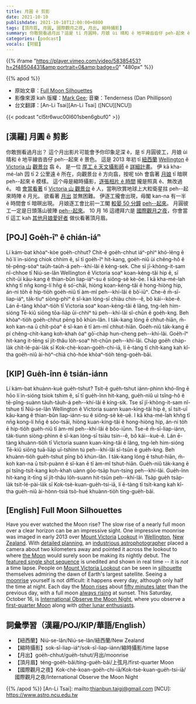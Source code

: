 ```yaml
---
title: 月圓 ê 剪影
date: 2021-10-10
publishdate: 2021-10-10T12:00:00+0800
tags: [頂月眉, 月圓, 國際觀月之夜, 月出, 縮時攝影]
summary: 你敢捌看過月出？這是 tī 月圓時，月娘 ùi 晴和 ê 地平線沓沓仔 peh-起來 ê 景色。可能會予你印象足深 ê。
categories: [podcast]
vocals: [阿錕]
---
```

{{% iframe "https://player.vimeo.com/video/58385453?h=2f48504431&amp;portrait=0&amp;badge=0" "480px" %}}

{{% apod %}}

- 原始文章：[Full Moon Silhouettes](https://apod.nasa.gov/apod/ap211010.html)
- 影像來源 kah 版權：[Mark Gee](http://markg.com.au/about/); 音樂：Tenderness (Dan Phillipson)
- 台文翻譯：[An-Li Tsai][An-Li Tsai] ([NCU][NCU])

{{< podcast "cl5tr6wuc00l601sben6gbuf0" >}}

## [漢羅] 月圓 ê 剪影
你敢捌看過月出？
這个月出影片可能會予你印象足深 ê，是 tī 月圓彼工，月娘 ùi 晴和 ê 地平線沓沓仔 peh--起來 ê 景色。
這是 2013 年初 tī [紐西蘭][New Zealand] [Wellington][Wellington] ê [Victoria 山][Mount Victoria] [觀景台][Lookout] 翕 ê，
是一位 [厚工 ê 天文攝影師][industrious astrophotographer] ê [詳細計畫][detailed planning]。
伊 kā kha-mé-lah 囥 tī 2 公里遠 ê 所在，向觀景台 ê 方向翕，按呢 to̍h 會翕著 [月娘][the Moon] tī 暗暝 peh--起來 ê 模樣。
這个毋是縮時攝影，[逐張相片 ê 時間][featured single shot sequence] 攏是照真 ê、無改過 ê。
咱 [會當看著][silhouette] tī [Victoria 山 觀景台][Mount Victoria Lookout] ê 人，當咧欣賞地球上大粒衛星拄 peh--起來時陣 ê 月光。
欲看著 [月出][moonrise] 並無困難。
伊逐工攏會出現，毋閣 kan-na 有一半 ê 時間會 tī 暗暝出現。
月娘逐工會比前一工閣 [較晏 50 分鐘][fifty minutes later] [peh--起來][Moon rises]。
月圓彼工一定是日頭落山彼陣 [peh--起來][always rising]。
10 月 16 這禮拜六是 [國際觀月之夜][International Observe the Moon Night]，你會當 tī 這工 kah [其他月娘愛好者][other lunar enthusiasts] 做伙看著頂月眉。

## [POJ] Goe̍h-îⁿ ê chián-iáⁿ
Lí kám-bat khòaⁿ-kòe goe̍h-chhut?
Chit-ê goe̍h-chhut iáⁿ-phìⁿ khó-lêng ē hō͘ lí ìn-sióng chiok chhim ê, sī tī goe̍h-îⁿ hit-kang, goe̍h-niû ùi chêng-hô ê tē-pêng-sòaⁿ tau̍h-tau̍h-á peh--khí-lâi ê kéng-sek.
Che sī jī-khòng-it-sam nî-chhoe tī Niú-se-lân Wellington ê Victoria soaⁿ koan-kéng-tâi hip ê,
sī chit-ūi kāu-kang ê thian-bûn liap-iáⁿ-su ê siông-sè kè-ōe.
I kā kha-mé-lah khǹg tī nn̄g kong-lí hn̄g ê só͘-chāi, hiòng koan-kéng-tâi ê hong-hiòng hip, án-ni to̍h ē hip-tio̍h goe̍h-niû tī àm-mî peh--khí-lâi ê bô͘-iūⁿ.
Che-ê m̄-sī-liap-iáⁿ, ta̍k-tiuⁿ siòng-phìⁿ ê sî-kan lóng-sī chiàu chin--ê, bô kái--kòe-ê.
Lán ē-tàng khòaⁿ-tio̍h tī Victoria soaⁿ koan-kéng-tâi ê lâng, tng-leh him-sióng Tē-kiû siōng tōa-lia̍p ūi-chhiⁿ tú peh--khí-lâi sî-chūn ê goe̍h-kng.
Beh khòaⁿ-tio̍h goe̍h-chhut pēng bô khùn-lân.
I ta̍k-kang lóng ē chhut-hiān, m̄-koh kan-na ū chi̍t-pòaⁿ ê sî-kan ē tī àm-mî chhut-hiān.
Goe̍h-niû ta̍k-kang ē pí chêng-chi̍t-kang koh-khah òaⁿ gō͘-cha̍p hun-cheng peh--khí-lâi.
Goe̍h-îⁿ hit-kang it-tēng sī ji̍t-thâu lo̍h-soaⁿ hit-chūn peh--khí-lâi.
Cha̍p goe̍h cha̍p-la̍k chit-lé-pài-la̍k sī Kok-chè-koan-goe̍h-chi-iā, lí ē-tàng tī chi̍t-kang kah kî-tha goe̍h-niû ài-hòⁿ-chiá chò-hóe khòaⁿ-tio̍h téng-goe̍h-bâi.

## [KIP] Gue̍h-înn ê tsián-iánn
Lí kám-bat khuànn-kuè gue̍h-tshut?
Tsit-ê gue̍h-tshut iánn-phìnn khó-lîng ē hōo lí ìn-sióng tsiok tshim ê, sī tī gue̍h-înn hit-kang, gue̍h-niû uì tsîng-hô ê tē-pîng-suànn ta̍uh-ta̍uh-á peh--khí-lâi ê kíng-sik.
Tse sī jī-khòng-it-sam nî-tshue tī Niú-se-lân Wellington ê Victoria suann kuan-kíng-tâi hip ê,
sī tsit-uī kāu-kang ê thian-bûn liap-iánn-su ê siông-sè kè-uē.
I kā kha-mé-lah khǹg tī nn̄g kong-lí hn̄g ê sóo-tsāi, hiòng kuan-kíng-tâi ê hong-hiòng hip, án-ni to̍h ē hip-tio̍h gue̍h-niû tī àm-mî peh--khí-lâi ê bôo-iūnn.
Tse-ê m̄-sī-liap-iánn, ta̍k-tiunn siòng-phìnn ê sî-kan lóng-sī tsiàu tsin--ê, bô kái--kuè-ê.
Lán ē-tàng khuànn-tio̍h tī Victoria suann kuan-kíng-tâi ê lâng, tng-leh him-sióng Tē-kiû siōng tuā-lia̍p uī-tshinn tú peh--khí-lâi sî-tsūn ê gue̍h-kng.
Beh khuànn-tio̍h gue̍h-tshut pīng bô khùn-lân.
I ta̍k-kang lóng ē tshut-hiān, m̄-koh kan-na ū tsi̍t-puànn ê sî-kan ē tī àm-mî tshut-hiān.
Gue̍h-niû ta̍k-kang ē pí tsîng-tsi̍t-kang koh-khah uànn gōo-tsa̍p hun-tsing peh--khí-lâi.
Gue̍h-înn hit-kang it-tīng sī ji̍t-thâu lo̍h-suann hit-tsūn peh--khí-lâi.
Tsa̍p gue̍h tsa̍p-la̍k tsit-lé-pài-la̍k sī Kok-tsè-kuan-gue̍h-tsi-iā, lí ē-tàng tī tsi̍t-kang kah kî-tha gue̍h-niû ài-hònn-tsiá tsò-hué khuànn-tio̍h tíng-gue̍h-bâi.

## [English] Full Moon Silhouettes
Have you ever watched the Moon rise?
The slow rise of a nearly full moon over a clear horizon can be an impressive sight.
One impressive moonrise was imaged in early 2013 over [Mount Victoria][Mount Victoria] [Lookout][Lookout] in [Wellington][Wellington], [New Zealand][New Zealand].
With [detailed planning][detailed planning], an [industrious astrophotographer][industrious astrophotographer] placed a camera about two kilometers away and pointed it across the lookout to where [the Moon][the Moon] would surely soon be making its nightly debut.
The [featured single shot sequence][featured single shot sequence] is unedited and shown in real time -- it is *not* a time lapse.
People on [Mount Victoria Lookout][Mount Victoria Lookout] can be seen in [silhouette][silhouette] themselves admiring the dawn of Earth's largest satellite.
Seeing a [moonrise][moonrise] yourself is not difficult: it happens every day, although only half the time at night.
Each day the [Moon rises][Moon rises] about [fifty minutes later][fifty minutes later] than the previous day, with a full moon [always rising][always rising] at sunset.
This Saturday, October 16, is [International Observe the Moon Night][International Observe the Moon Night], where you observe a [first-quarter Moon][first-quarter Moon] along with [other lunar enthusiasts][other lunar enthusiasts].

## 詞彙學習（漢羅/POJ/KIP/華語/English）
- 【紐西蘭】Niú-se-lân/Niú-se-lân/紐西蘭/New Zealand
- 【縮時攝影】sok-sî-liap-iáⁿ/sok-sî-liap-iánn/縮時攝影/time lapse
- 【月出】goe̍h-chhut/gue̍h-tshut/月出/moonrise
- 【頂月眉】téng-goe̍h-bâi/tíng-gue̍h-bâi/上弦月/first-quarter Moon
- 【國際觀月之夜】Kok-chè-koan-goe̍h-chi-iā/Kok-tsè-kuan-gue̍h-tsi-iā/國際觀月之夜/International Observe the Moon Night


{{% /apod %}}
[An-Li Tsai]: mailto:thianbun.taigi@gmail.com
[NCU]: https://www.astro.ncu.edu.tw

[Mount Victoria]:https://youtu.be/sLksVCI5wBs
[Lookout]:https://youtu.be/5ycPoVPVtsA
[Wellington]:https://en.wikipedia.org/wiki/Wellington
[New Zealand]:https://en.wikipedia.org/wiki/New_Zealand
[detailed planning]:https://markg.com.au/2013/01/full-moon-silhouettes/
[industrious astrophotographer]:https://markg.com.au/about/
[the Moon]:https://solarsystem.nasa.gov/moons/earths-moon/overview/
[featured single shot sequence]:https://vimeo.com/markg/fullmoonsilhouettes
[Mount Victoria Lookout]:https://www.youtube.com/watch?v=v8zlUhcmlsc
[silhouette]:https://apod.nasa.gov/apod/ap160501.html
[moonrise]:https://apod.nasa.gov/apod/ap190310.html
[Moon rises]:https://apod.nasa.gov/apod/ap090223.html
[fifty minutes later]:http://www.astronomycafe.net/FAQs/q1038x.html
[always rising]:https://apod.nasa.gov/apod/ap180624.html
[International Observe the Moon Night]:https://moon.nasa.gov/observe-the-moon-night/about/overview/
[first-quarter Moon]:https://moon.nasa.gov/moon-in-motion/moon-phases/
[other lunar enthusiasts]:https://moon.nasa.gov/observe-the-moon-night/
